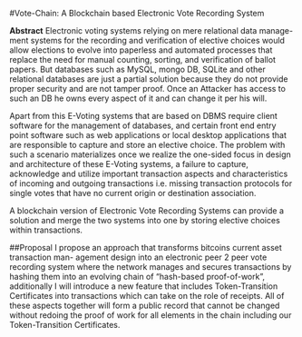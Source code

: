 #Vote-Chain: A Blockchain based Electronic Vote Recording System

**Abstract** Electronic voting systems relying on mere relational data manage-
ment systems for the recording and verification of elective choices would allow
elections to evolve into paperless and automated processes that replace the need
for manual counting, sorting, and verification of ballot papers. But databases
such as MySQL, mongo DB, SQLite and other relational databases are just a
partial solution because they do not provide proper security and are not tamper
proof. Once an Attacker has access to such an DB he owns every aspect of it
and can change it per his will.

Apart from this E-Voting systems that are based on DBMS require client software
for the management of databases, and certain front end entry point software
such as web applications or local desktop applications that are responsible
to capture and store an elective choice. The problem with such a scenario
materializes once we realize the one-sided focus in design and architecture of
these E-Voting systems, a failure to capture, acknowledge and utilize important
transaction aspects and characteristics of incoming and outgoing transactions
i.e. missing transaction protocols for single votes that have no current origin
or destination association.

A blockchain version of Electronic Vote Recording Systems can provide a solution
and merge the two systems into one by storing elective choices
within transactions.

##Proposal
I propose an approach that transforms bitcoins current asset transaction man-
agement design into an electronic peer 2 peer vote recording system where the
network manages and secures transactions by hashing them into an evolving
chain of “hash-based proof-of-work”, additionally I will introduce a new feature
that includes Token-Transition Certificates into transactions which can take on
the role of receipts. All of these aspects together will form a public record that
cannot be changed without redoing the proof of work for all elements in the
chain including our Token-Transition Certificates.